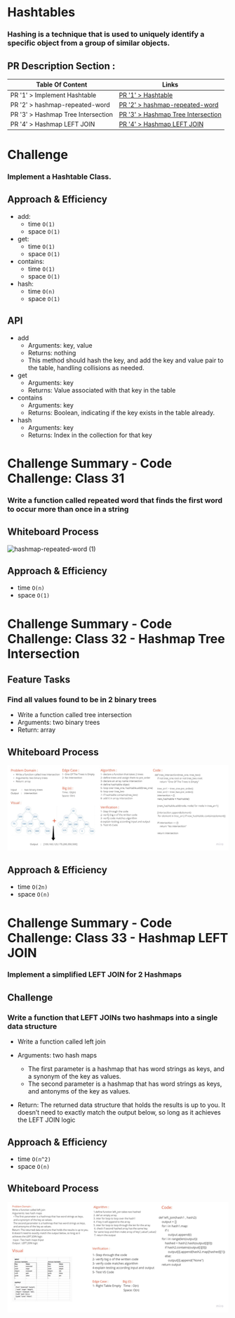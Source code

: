 # Hashtables
<!-- Short summary or background information -->
### Hashing is a technique that is used to uniquely identify a specific object from a group of similar objects.

## PR Description Section :

| Table Of Content                               | Links                                       |
| ---------------------------------------------- | ------------------------------------------- |
| PR '1' > Implement Hashtable                   | [PR '1' > Hashtable](https://github.com/RihanFoudeh/data-structures-and-algorithms/pull/29)|
| PR '2' > hashmap-repeated-word                   | [PR '2' > hashmap-repeated-word](https://github.com/RihanFoudeh/data-structures-and-algorithms/pull/30)|
| PR '3' > Hashmap Tree Intersection                   | [PR '3' > Hashmap Tree Intersection](https://github.com/RihanFoudeh/data-structures-and-algorithms/pull/31)|
| PR '4' > Hashmap LEFT JOIN                   | [PR '4' > Hashmap LEFT JOIN](https://github.com/RihanFoudeh/data-structures-and-algorithms/pull/29)|




# Challenge
<!-- Description of the challenge -->
### Implement a Hashtable Class.

## Approach & Efficiency
<!-- What approach did you take? Why? What is the Big O space/time for this approach? -->
* add:
    - time `O(1)`
    - space `O(1)`
* get:
    - time `O(1)`
    - space `O(1)`
* contains:
    - time `O(1)`
    - space `O(1)`
* hash:
    - time `O(n)`
    - space `O(1)`

## API
<!-- Description of each method publicly available in each of your hashtable -->
* add
    - Arguments: key, value
    - Returns: nothing
    - This method should hash the key, and add the key and value pair to the table, handling collisions as needed.
* get
    - Arguments: key
    - Returns: Value associated with that key in the table
* contains
    - Arguments: key
    - Returns: Boolean, indicating if the key exists in the table already.
* hash
    - Arguments: key
    - Returns: Index in the collection for that key


# Challenge Summary - Code Challenge: Class 31
<!-- Description of the challenge -->
### Write a function called repeated word that finds the first word to occur more than once in a string

## Whiteboard Process
<!-- Embedded whiteboard image -->
![hashmap-repeated-word (1)](https://user-images.githubusercontent.com/73611547/145722398-decabd15-7af3-4936-8445-4c7f682b3927.jpg)


## Approach & Efficiency
<!-- What approach did you take? Why? What is the Big O space/time for this approach? -->
* time `O(n)`
* space `O(1)`


# Challenge Summary - Code Challenge: Class 32 - Hashmap Tree Intersection
<!-- Description of the challenge -->
## Feature Tasks

### Find all values found to be in 2 binary trees

* Write a function called tree intersection
* Arguments: two binary trees
* Return: array

## Whiteboard Process
<!-- Embedded whiteboard image -->
![hashmap-tree-intersection ](assets/hashmap-tree-intersection.jpg)


## Approach & Efficiency
<!-- What approach did you take? Why? What is the Big O space/time for this approach? -->
* time `O(2n)`
* space `O(n)`


# Challenge Summary - Code Challenge: Class 33 - Hashmap LEFT JOIN
<!-- Short summary or background information -->
### Implement a simplified LEFT JOIN for 2 Hashmaps

## Challenge
<!-- Description of the challenge -->
### Write a function that LEFT JOINs two hashmaps into a single data structure

* Write a function called left join
* Arguments: two hash maps
  * The first parameter is a hashmap that has word strings as keys, and a synonym of the key as values.
  * The second parameter is a hashmap that has word strings as keys, and antonyms of the key as values.

* Return: The returned data structure that holds the results is up to you. It doesn’t need to exactly match the output below, so long as it achieves the LEFT JOIN logic

## Approach & Efficiency
<!-- What approach did you take? Why? What is the Big O space/time for this approach? -->
* time `O(n^2)`
* space `O(n)`


## Whiteboard Process
<!-- Embedded whiteboard image -->
![Hashmap LEFT JOIN  ](assets/HashmapLEFTJOIN.jpg)

